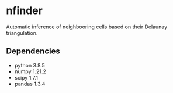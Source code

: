 # nfinder
Automatic inference of neighbooring cells based on their Delaunay triangulation.

## Dependencies
- python 3.8.5
- numpy 1.21.2
- scipy 1.7.1
- pandas 1.3.4
